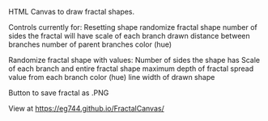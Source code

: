 HTML Canvas to draw fractal shapes. 

Controls currently for: 
  Resetting shape
  randomize fractal shape
  number of sides the fractal will have
  scale of each branch drawn
  distance between branches
  number of parent branches
  color (hue)

Randomize fractal shape with values: 
  Number of sides the shape has
  Scale of each branch and entire fractal shape
  maximum depth of fractal
  spread value from each branch
  color (hue)
  line width of drawn shape
  
 Button to save fractal as .PNG

      
   
View at https://eg744.github.io/FractalCanvas/
